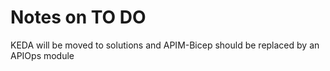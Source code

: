 # Notes on TO DO

KEDA will be moved to solutions and APIM-Bicep should be replaced by an APIOps module
